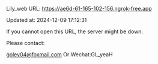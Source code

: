 Lily_web URL: https://ae6d-61-165-102-156.ngrok-free.app

Updated at: 2024-12-09 17:12:31

If you cannot open this URL, the server might be down.

Please contact: 

goley04@foxmail.com Or Wechat:GL_yeaH